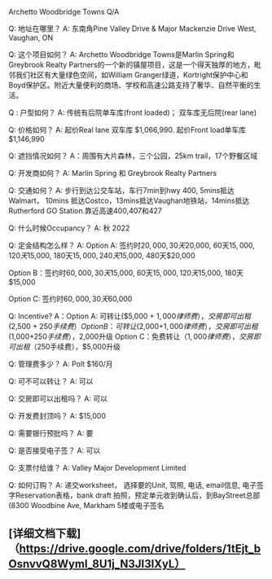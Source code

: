 Archetto Woodbridge Towns Q/A

Q: 地址在哪里？
A: 东南角Pine Valley Drive & Major Mackenzie Drive West, Vaughan, ON

Q: 这个项目如何？
A:  Archetto Woodbridge Towns是Marlin Spring和Greybrook Realty Partners的一个新的镇屋项目，这是一个得天独厚的地方，毗邻我们社区有大量绿色空间，如William Granger绿道，Kortright保护中心和Boyd保护区。附近大量便利的商场、学校和高速公路支持了奢华、自然平衡的生活。

Q : 户型如何？
A: 传统有后院单车库(front loaded)； 双车库无后院(rear lane)

Q: 价格如何？ 
A: 起价Real lane 双车库 $1,066,990.     起价Front load单车库 $1,146,990

Q:  遮挡情况如何？
A：周围有大片森林，三个公园，25km trail，17个野餐区域

Q:  开发商如何？
A: Marlin Spring 和 Greybrook Realty Partners

Q: 交通如何？
A: 步行到达公交车站，车行7min到hwy 400, 5mins抵达 Walmart， 10mins 抵达Costco，13mins抵达Vaughan地铁站，14mins抵达Rutherford GO Station.靠近高速400,407和427

Q: 什么时候Occupancy？
A: 秋 2022

Q: 定金结构怎么样？ 
A: Option A: 签约时$20,000, 30天$20,000, 60天$15,000, 120天$15,000, 180天$15,000, 240天$15,000, 480天$20,000

Option B：签约时$60,000, 30天$15,000, 60天$15,000, 120天$15,000, 180天$15,000

Option C: 签约时$60,000, 30天$60,000

Q: Incentive?
A：Option A: 可转让($5,000 + $1,000律师费）， 交房即可出租($2,500 + $250手续费）
 Option B：可转让($2,000+$1,000律师费），交房即可出租($1,000+$250手续费），$2,000升级
Option C：免费转让（$1,000律师费）， 交房即可出租（$250手续费），$5,000升级

Q: 管理费多少？
A: Polt $160/月

Q: 可不可以转让？
A: 可以

Q: 交房即可以出租吗？
A: 可以

Q: 开发费封顶吗？
A: $15,000

Q: 需要银行预批吗？
A: 要

Q: 是否接受电子签？
A: 可以

Q: 支票付给谁？
A: Valley Major Development Limited 

Q: 如何订购？
A: 递交worksheet， 选择要的Unit, 驾照, 电话, email信息, 电子签字Reservation表格，bank draft 拍照，预定单元收到确认后，到BayStreet总部 (8300 Woodbine Ave, Markham 5楼或电子签名

## [详细文档下载]（https://drive.google.com/drive/folders/1tEjt_bOsnvvQ8Wyml_8U1j_N3JI3lXyL）
